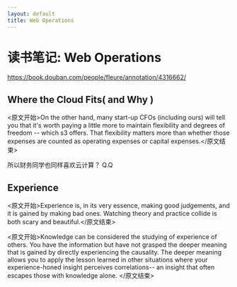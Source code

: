 ```yaml
---
layout: default
title: Web Operations
---
```


# 读书笔记: Web Operations

<https://book.douban.com/people/fleure/annotation/4316662/>
## Where the Cloud Fits( and Why )

<原文开始>On the other hand, many start-up CFOs (including ours) will tell you that it's worth paying a little more to maintain flexibility and degrees of freedom -- which s3 offers. That flexibility matters more than whether those expenses are counted as operating expenses or capital expenses.</原文结束>

所以财务同学也同样喜欢云计算？ Q.Q
## Experience

<原文开始>Experience is, in its very essence, making good judgements, and it is gained by making bad ones. Watching theory and practice collide is both scary and beautiful.</原文结束>


<原文开始>Knowledge can be considered the studying of experience of others. You have the information but have not grasped the deeper meaning that is gained by directly experiencing the causality. The deeper meaning allows you to apply the lesson learned in other situations where your experience-honed insight perceives correlations-- an insight that often escapes those with knowledge alone. </原文结束>
